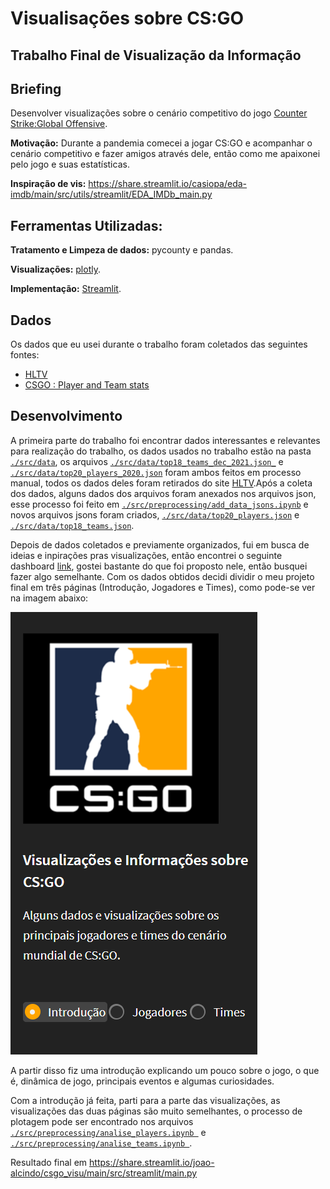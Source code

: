 # Visualisações sobre CS:GO

## Trabalho Final de Visualização da Informação 

## Briefing 

Desenvolver visualizações sobre o cenário competitivo do jogo [Counter Strike:Global Offensive](https://pt.wikipedia.org/wiki/Counter-Strike:_Global_Offensive).

**Motivação:** Durante a pandemia comecei a jogar CS:GO e acompanhar o cenário competitivo e fazer amigos através dele, então como me apaixonei pelo jogo e suas estatísticas.

**Inspiração de vis:** https://share.streamlit.io/casiopa/eda-imdb/main/src/utils/streamlit/EDA_IMDb_main.py

## Ferramentas Utilizadas:

**Tratamento e Limpeza de dados:** pycounty e pandas.

**Visualizações:** [plotly](https://plotly.com/).

**Implementação:** [Streamlit](https://streamlit.io/).


## Dados 

Os dados que eu usei durante o trabalho foram coletados das seguintes fontes:

* [HLTV](https://www.hltv.org/)
* [CSGO : Player and Team stats](https://www.kaggle.com/patrasaurabh/csgo-player-and-team-stats)

## Desenvolvimento 

A primeira parte do trabalho foi encontrar dados interessantes e relevantes para realização do trabalho, os dados usados no trabalho estão na pasta [`./src/data`](./src/data), os arquivos [`./src/data/top18_teams_dec_2021.json_`](./src/data/top18_teams_dec_2021.json) e [`./src/data/top20_players_2020.json`](./src/data/top20_players_2020.json) foram ambos feitos em processo manual, todos os dados deles foram retirados do site [HLTV](https://www.hltv.org/).Após a coleta dos dados, alguns dados dos arquivos foram anexados nos arquivos json, esse processo foi feito em [`./src/preprocessing/add_data_jsons.ipynb`](./src/preprocessing/add_data_jsons.ipynb) e novos arquivos jsons foram criados, [`./src/data/top20_players.json`](./src/data/top20_players.json) e [`./src/data/top18_teams.json`](./src/data/top18_teams.json).

Depois de dados coletados e previamente organizados, fui em busca de ideias e inpirações pras visualizações, então encontrei o seguinte dashboard [link](https://share.streamlit.io/casiopa/eda-imdb/main/src/utils/streamlit/EDA_IMDb_main.py), gostei bastante do que foi proposto nele, então busquei fazer algo semelhante. Com os dados obtidos decidi dividir o meu projeto final em três páginas (Introdução, Jogadores e Times), como pode-se ver na imagem abaixo:

![menu](./img/menu.png)

A partir disso fiz uma introdução explicando um pouco sobre o jogo, o que é, dinâmica de jogo, principais eventos e algumas curiosidades. 

Com a introdução já feita, parti para a parte das visualizações, as visualizações das duas páginas são muito semelhantes, o processo de plotagem pode ser encontrado nos arquivos
[`./src/preprocessing/analise_players.ipynb `](./src/preprocessing/analise_players.ipynb) e [`./src/preprocessing/analise_teams.ipynb `](./src/preprocessing/analise_teams.ipynb).







Resultado final em https://share.streamlit.io/joao-alcindo/csgo_visu/main/src/streamlit/main.py
